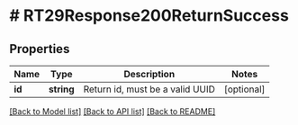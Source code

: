 # # RT29Response200ReturnSuccess

## Properties

Name | Type | Description | Notes
------------ | ------------- | ------------- | -------------
**id** | **string** | Return id, must be a valid UUID | [optional]

[[Back to Model list]](../../README.md#models) [[Back to API list]](../../README.md#endpoints) [[Back to README]](../../README.md)

